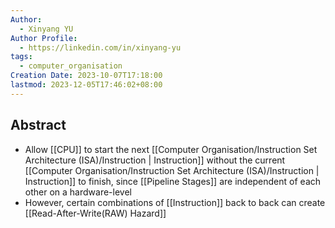 ```yaml
---
Author:
  - Xinyang YU
Author Profile:
  - https://linkedin.com/in/xinyang-yu
tags:
  - computer_organisation
Creation Date: 2023-10-07T17:18:00
lastmod: 2023-12-05T17:46:02+08:00
---
```

## Abstract
- Allow [[CPU]] to start the next [[Computer Organisation/Instruction Set Architecture (ISA)/Instruction | Instruction]] without the current [[Computer Organisation/Instruction Set Architecture (ISA)/Instruction | Instruction]] to finish, since [[Pipeline Stages]] are independent of each other on a hardware-level
- However, certain combinations of [[Instruction]] back to back can create [[Read-After-Write(RAW) Hazard]]